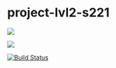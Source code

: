 # project-lvl2-s221

<a href="https://codeclimate.com/github/alexeypant/project-lvl2-s221/maintainability"><img src="https://api.codeclimate.com/v1/badges/1b1cb0dafb0273e74ce8/maintainability" /></a>

<a href="https://codeclimate.com/github/alexeypant/project-lvl2-s221/test_coverage"><img src="https://api.codeclimate.com/v1/badges/1b1cb0dafb0273e74ce8/test_coverage" /></a>

[![Build Status](https://travis-ci.org/alexeypant/project-lvl2-s221.svg?branch=master)](https://travis-ci.org/alexeypant/project-lvl2-s221)
